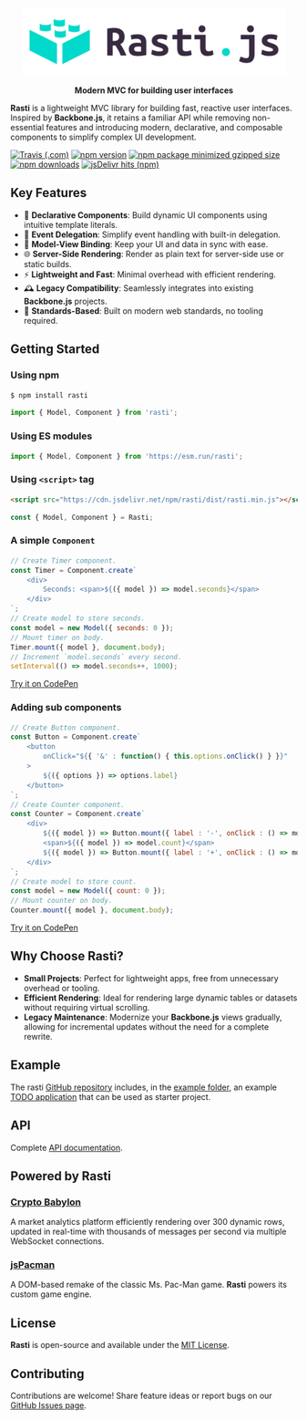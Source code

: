 <p align="center">
    <picture>
        <source media="(prefers-color-scheme: dark)" srcset="docs/logo-dark.svg">
        <img alt="Rasti.js" src="docs/logo.svg" height="120">
    </picture>
</p>

<p align="center">
    <b>Modern MVC for building user interfaces</b>
</p>

**Rasti** is a lightweight MVC library for building fast, reactive user interfaces. Inspired by **Backbone.js**, it retains a familiar API while removing non-essential features and introducing modern, declarative, and composable components to simplify complex UI development.

[![Travis (.com)](https://img.shields.io/travis/com/8tentaculos/rasti?style=flat-square)](https://app.travis-ci.com/8tentaculos/rasti)
[![npm version](https://img.shields.io/npm/v/rasti.svg?style=flat-square)](https://www.npmjs.com/package/rasti)
[![npm package minimized gzipped size](https://img.shields.io/bundlejs/size/rasti?style=flat-square)](https://unpkg.com/rasti/dist/rasti.min.js)
[![npm downloads](https://img.shields.io/npm/dm/rasti.svg?style=flat-square)](https://www.npmjs.com/package/rasti)
[![jsDelivr hits (npm)](https://img.shields.io/jsdelivr/npm/hm/rasti?style=flat-square)](https://www.jsdelivr.com/package/npm/rasti)

## Key Features  

- 🌟 **Declarative Components**: Build dynamic UI components using intuitive template literals.  
- 🎯 **Event Delegation**: Simplify event handling with built-in delegation.  
- 🔗 **Model-View Binding**: Keep your UI and data in sync with ease.  
- 🌐 **Server-Side Rendering**: Render as plain text for server-side use or static builds.  
- ⚡ **Lightweight and Fast**: Minimal overhead with efficient rendering.  
- 🕰️ **Legacy Compatibility**: Seamlessly integrates into existing **Backbone.js** projects.
- 📐 **Standards-Based**: Built on modern web standards, no tooling required. 

## Getting Started

### Using npm

```bash
$ npm install rasti
```

```javascript
import { Model, Component } from 'rasti';
```

### Using ES modules

```javascript
import { Model, Component } from 'https://esm.run/rasti';
```

### Using `<script>` tag

```html
<script src="https://cdn.jsdelivr.net/npm/rasti/dist/rasti.min.js"></script>
```

```javascript
const { Model, Component } = Rasti;
```

### A simple `Component`

```javascript
// Create Timer component.
const Timer = Component.create`
    <div>
        Seconds: <span>${({ model }) => model.seconds}</span>
    </div>
`;
// Create model to store seconds.
const model = new Model({ seconds: 0 });
// Mount timer on body.
Timer.mount({ model }, document.body);
// Increment `model.seconds` every second.
setInterval(() => model.seconds++, 1000);
```

[Try it on CodePen](https://codepen.io/8tentaculos/pen/gOQxaOE?editors=0010)

### Adding sub components

```javascript
// Create Button component.
const Button = Component.create`
    <button
        onClick="${{ '&' : function() { this.options.onClick() } }}"
    >
        ${({ options }) => options.label}
    </button>
`;
// Create Counter component.
const Counter = Component.create`
    <div>
        ${({ model }) => Button.mount({ label : '-', onClick : () => model.count-- })}
        <span>${({ model }) => model.count}</span>
        ${({ model }) => Button.mount({ label : '+', onClick : () => model.count++ })}
    </div>
`;
// Create model to store count.
const model = new Model({ count: 0 });
// Mount counter on body.
Counter.mount({ model }, document.body);
```

[Try it on CodePen](https://codepen.io/8tentaculos/pen/ZEZarEQ?editors=0010)

## Why Choose **Rasti**?  

- **Small Projects**: Perfect for lightweight apps, free from unnecessary overhead or tooling.  
- **Efficient Rendering**: Ideal for rendering large dynamic tables or datasets without requiring virtual scrolling.  
- **Legacy Maintenance**: Modernize your **Backbone.js** views gradually, allowing for incremental updates without the need for a complete rewrite.

## Example

The rasti [GitHub repository](https://github.com/8tentaculos/rasti) includes, in the [example folder](https://github.com/8tentaculos/rasti/tree/master/example/todo), an example [TODO application](https://rasti.js.org/example/todo/index.html) that can be used as starter project.

## API

Complete [API documentation](/docs/api.md).

## Powered by **Rasti**

### [Crypto Babylon](https://cryptobabylon.net)  

A market analytics platform efficiently rendering over 300 dynamic rows, updated in real-time with thousands of messages per second via multiple WebSocket connections.  

### [jsPacman](https://pacman.js.org)

A DOM-based remake of the classic Ms. Pac-Man game. **Rasti** powers its custom game engine.  

## License

**Rasti** is open-source and available under the [MIT License](LICENSE).

## Contributing

Contributions are welcome! Share feature ideas or report bugs on our [GitHub Issues page](https://github.com/8tentaculos/rasti/issues).

